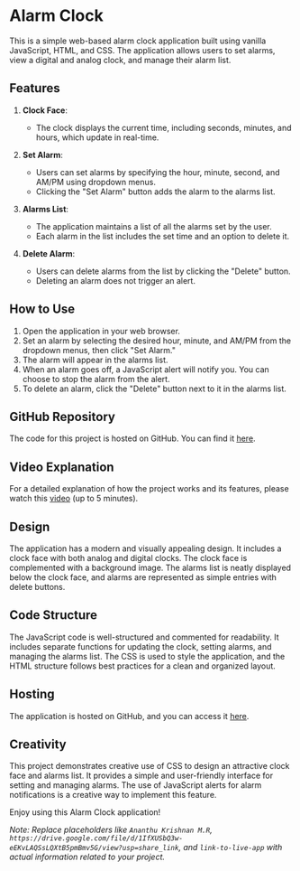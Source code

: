 # Alarm Clock

This is a simple web-based alarm clock application built using vanilla JavaScript, HTML, and CSS. The application allows users to set alarms, view a digital and analog clock, and manage their alarm list.

## Features

1. **Clock Face**:
   - The clock displays the current time, including seconds, minutes, and hours, which update in real-time.

2. **Set Alarm**:
   - Users can set alarms by specifying the hour, minute, second, and AM/PM using dropdown menus.
   - Clicking the "Set Alarm" button adds the alarm to the alarms list.

3. **Alarms List**:
   - The application maintains a list of all the alarms set by the user.
   - Each alarm in the list includes the set time and an option to delete it.

4. **Delete Alarm**:
   - Users can delete alarms from the list by clicking the "Delete" button.
   - Deleting an alarm does not trigger an alert.

## How to Use

1. Open the application in your web browser.
2. Set an alarm by selecting the desired hour, minute, and AM/PM from the dropdown menus, then click "Set Alarm."
3. The alarm will appear in the alarms list.
4. When an alarm goes off, a JavaScript alert will notify you. You can choose to stop the alarm from the alert.
5. To delete an alarm, click the "Delete" button next to it in the alarms list.

## GitHub Repository

The code for this project is hosted on GitHub. You can find it [here](https://github.com/Ananthuak16/Alarm-Clock-.git).

## Video Explanation

For a detailed explanation of how the project works and its features, please watch this [video](https://drive.google.com/file/d/1kF45RYwJi9H1MhYwWK1RvuuDiZ9LbzvY/view) (up to 5 minutes).

## Design

The application has a modern and visually appealing design. It includes a clock face with both analog and digital clocks. The clock face is complemented with a background image. The alarms list is neatly displayed below the clock face, and alarms are represented as simple entries with delete buttons.

## Code Structure

The JavaScript code is well-structured and commented for readability. It includes separate functions for updating the clock, setting alarms, and managing the alarms list. The CSS is used to style the application, and the HTML structure follows best practices for a clean and organized layout.

## Hosting

The application is hosted on GitHub, and you can access it [here](https://ananthuak16.github.io/Alarm-Clock-/).

## Creativity

This project demonstrates creative use of CSS to design an attractive clock face and alarms list. It provides a simple and user-friendly interface for setting and managing alarms. The use of JavaScript alerts for alarm notifications is a creative way to implement this feature.

Enjoy using this Alarm Clock application!

*Note: Replace placeholders like `Ananthu Krishnan M.R`, `https://drive.google.com/file/d/1IfXUSbQ3w-eEKvLAQSsLQXtB5pmBmv5G/view?usp=share_link`, and `link-to-live-app` with actual information related to your project.*
